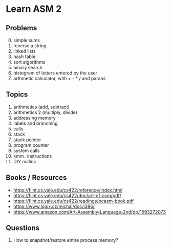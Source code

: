 # Learn ASM 2

## Problems

0. simple sums
1. reverse a string
2. linked lists
3. hash table
4. sort algorithms
5. binary search
1. histogram of letters entered by the user
2. arthmetic calculator, with + - * / and parans

## Topics

1. arithmetics (add, subtract)
2. arithmetics 2 (multiply, divide)
3. addressing memory
4. labels and branching
5. calls
6. stack
7. stack pointer
8. program counter
9. system calls
10. xmm_ instructions
11. DIY malloc

## Books / Resources

* https://flint.cs.yale.edu/cs422/reference/index.html
* https://flint.cs.yale.edu/cs422/doc/art-of-asm/pdf/
* https://flint.cs.yale.edu/cs422/readings/pcasm-book.pdf
* https://www.logix.cz/michal/doc/i386/
* https://www.amazon.com/Art-Assembly-Language-2nd/dp/1593272073

## Questions

1. How to snapshot/restore entire process memory?
